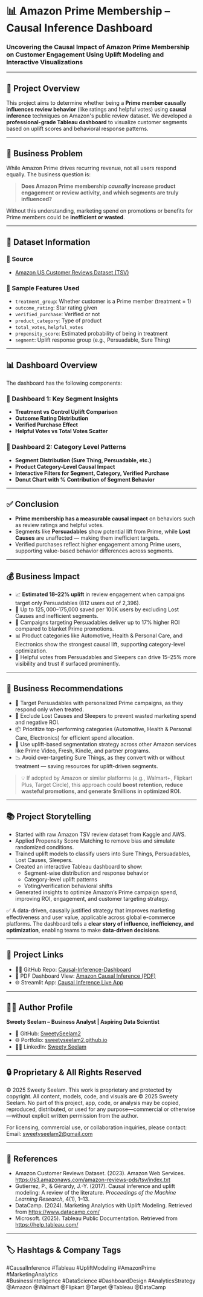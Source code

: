 # 📊 Amazon Prime Membership – Causal Inference Dashboard

### Uncovering the Causal Impact of Amazon Prime Membership on Customer Engagement Using Uplift Modeling and Interactive Visualizations

---

## 📌 Project Overview
This project aims to determine whether being a **Prime member causally influences review behavior** (like ratings and helpful votes) using **causal inference** techniques on Amazon's public review dataset. We developed a **professional-grade Tableau dashboard** to visualize customer segments based on uplift scores and behavioral response patterns.

---

## 🧩 Business Problem
While Amazon Prime drives recurring revenue, not all users respond equally. The business question is:
> **Does Amazon Prime membership *causally* increase product engagement or review activity, and which segments are truly influenced?**

Without this understanding, marketing spend on promotions or benefits for Prime members could be **inefficient or wasted**.

---

## 📁 Dataset Information

### 📌 Source
- [Amazon US Customer Reviews Dataset (TSV)](https://www.kaggle.com/datasets/cynthiarempel/amazon-us-customer-reviews-dataset)

### 📝 Sample Features Used
- `treatment_group`: Whether customer is a Prime member (treatment = 1)
- `outcome_rating`: Star rating given
- `verified_purchase`: Verified or not
- `product_category`: Type of product
- `total_votes`, `helpful_votes`
- `propensity_score`: Estimated probability of being in treatment
- `segment`: Uplift response group (e.g., Persuadable, Sure Thing)

---

## 📊 Dashboard Overview

The dashboard has the following components:

### 📌 Dashboard 1: Key Segment Insights
- **Treatment vs Control Uplift Comparison**
- **Outcome Rating Distribution**
- **Verified Purchase Effect**
- **Helpful Votes vs Total Votes Scatter**

### 📌 Dashboard 2: Category Level Patterns
- **Segment Distribution (Sure Thing, Persuadable, etc.)**
- **Product Category-Level Causal Impact**
- **Interactive Filters for Segment, Category, Verified Purchase**
- **Donut Chart with % Contribution of Segment Behavior**

---

## ✅ Conclusion

- **Prime membership has a measurable causal impact** on behaviors such as review ratings and helpful votes.
- Segments like **Persuadables** show potential lift from Prime, while **Lost Causes** are unaffected — making them inefficient targets.
- Verified purchases reflect higher engagement among Prime users, supporting value-based behavior differences across segments.

---

## 💰 Business Impact

- 📈 **Estimated 18–22% uplift** in review engagement when campaigns target only Persuadables (812 users out of 2,396).
- 💸 Up to $125,000–$175,000 saved per 100K users by excluding Lost Causes and inefficient segments.
- 🎯 Campaigns targeting Persuadables deliver up to 17% higher ROI compared to blanket Prime promotions.
- 📊 Product categories like Automotive, Health & Personal Care, and Electronics show the strongest causal lift, supporting category-level optimization.
- 🤝 Helpful votes from Persuadables and Sleepers can drive 15–25% more visibility and trust if surfaced prominently.

---

## 💼 Business Recommendations

- 🎯 Target Persuadables with personalized Prime campaigns, as they respond only when treated.
- 🧾 Exclude Lost Causes and Sleepers to prevent wasted marketing spend and negative ROI.
- 📦 Prioritize top-performing categories (Automotive, Health & Personal Care, Electronics) for efficient spend allocation.
- 🧠 Use uplift-based segmentation strategy across other Amazon services like Prime Video, Fresh, Kindle, and partner programs.
- 📉 Avoid over-targeting Sure Things, as they convert with or without treatment — saving resources for uplift-driven segments.

> 💡 If adopted by Amazon or similar platforms (e.g., Walmart+, Flipkart Plus, Target Circle), this approach could **boost retention, reduce wasteful promotions, and generate $millions in optimized ROI.**

---

## 📚 Project Storytelling

- Started with raw Amazon TSV review dataset from Kaggle and AWS.
- Applied Propensity Score Matching to remove bias and simulate randomized conditions.
- Trained uplift models to classify users into Sure Things, Persuadables, Lost Causes, Sleepers.
- Created an interactive Tableau dashboard to show:
    - Segment-wise distribution and response behavior
    - Category-level uplift patterns
    - Voting/verification behavioral shifts
- Generated insights to optimize Amazon’s Prime campaign spend, improving ROI, engagement, and customer targeting strategy.

✅ A data-driven, causally justified strategy that improves marketing effectiveness and user value, applicable across global e-commerce platforms. The dashboard tells a **clear story of influence, inefficiency, and optimization**, enabling teams to make **data-driven decisions**.

---

## 🔗 Project Links

- 👩‍💻 GitHub Repo: [Causal-Inference-Dashboard](https://github.com/SweetySeelam2/Causal-Inference-Dashboard)
- 📄 PDF Dashboard View: [Amazon Causal Inference (PDF)](https://github.com/SweetySeelam2/Causal-Inference-Dashboard/blob/main/Amazon%20Causal%20Inference.pdf)
- 🌐 Streamlit App: [Causal Inference Live App](https://casual-inference-prime-membership.streamlit.app/)

---

## 👩‍💼 Author Profile

**Sweety Seelam – Business Analyst | Aspiring Data Scientist**

- 🔗 GitHub: [SweetySeelam2](https://github.com/SweetySeelam2)
- 🌐 Portfolio: [sweetyseelam2.github.io](https://sweetyseelam2.github.io/SweetySeelam.github.io/)
- 👩‍💻 LinkedIn: [Sweety Seelam](https://www.linkedin.com/in/sweetyrao670/)
---

## 🔒 Proprietary & All Rights Reserved

© 2025 Sweety Seelam. This work is proprietary and protected by copyright. All content, models, code, and visuals are © 2025 Sweety Seelam. No part of this project, app, code, or analysis may be copied, reproduced, distributed, or used for any purpose—commercial or otherwise—without explicit written permission from the author.

For licensing, commercial use, or collaboration inquiries, please contact: Email: sweetyseelam2@gmail.com

---

## 🔖 References

- Amazon Customer Reviews Dataset. (2023). Amazon Web Services. https://s3.amazonaws.com/amazon-reviews-pds/tsv/index.txt  
- Gutierrez, P., & Gérardy, J.-Y. (2017). Causal inference and uplift modeling: A review of the literature. *Proceedings of the Machine Learning Research*, 4(1), 1–13.  
- DataCamp. (2024). Marketing Analytics with Uplift Modeling. Retrieved from https://www.datacamp.com/  
- Microsoft. (2025). Tableau Public Documentation. Retrieved from https://help.tableau.com/

---

## 🏷️ Hashtags & Company Tags

#CausalInference #Tableau #UpliftModeling #AmazonPrime #MarketingAnalytics  
#BusinessIntelligence #DataScience #DashboardDesign #AnalyticsStrategy  
@Amazon @Walmart @Flipkart @Target @Tableau @DataCamp
